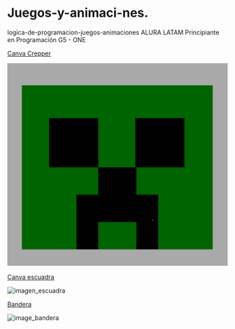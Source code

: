 # Juegos-y-animaci-nes.
logica-de-programacion-juegos-animaciones ALURA LATAM
Principiante en Programación G5 - ONE

[Canva Crepper](https://github.com/Kerizr/Juegos-y-animaci-nes./blob/main/Creeper.html)

![Imagen_creeper](https://github.com/Kerizr/Juegos-y-animaci-nes./blob/main/creeper.png)

[Canva escuadra](https://github.com/Kerizr/Juegos_Animaci-n_ORACLEONE/blob/main/escuadra.html)

![imagen_escuadra](https://github.com/Kerizr/Juegos_Animaci-n_ORACLEONE/blob/main/escuadra.png)

[Bandera](https://github.com/Kerizr/Juegos_Animaci-n_ORACLEONE/blob/main/bandera.html)

![image_bandera](https://github.com/Kerizr/Juegos_Animaci-n_ORACLEONE/blob/main/bandera.png)
